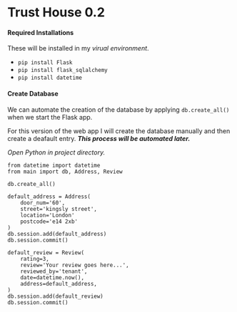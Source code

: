 # Trust House 0.2 #

#### Required Installations ####
These will be installed in my *virual environment*.
- `pip install Flask`
- `pip install flask_sqlalchemy`
- `pip install datetime`

#### Create Database ####
We can automate the creation of the database by applying `db.create_all()` when we start the Flask app.

For this version of the web app I will create the database manually and then create a deafault entry.
***This process will be automated later.***

*Open Python in project directory.*
```
from datetime import datetime
from main import db, Address, Review

db.create_all()

default_address = Address(
    door_num='60',
    street='kingsly street',
    location='London'
    postcode='e14 2xb'
)
db.session.add(default_address)
db.session.commit()

default_review = Review(
    rating=3,
    review='Your review goes here...',
    reviewed_by='tenant',
    date=datetime.now(),
    address=default_address,
)
db.session.add(default_review)
db.session.commit()
```
